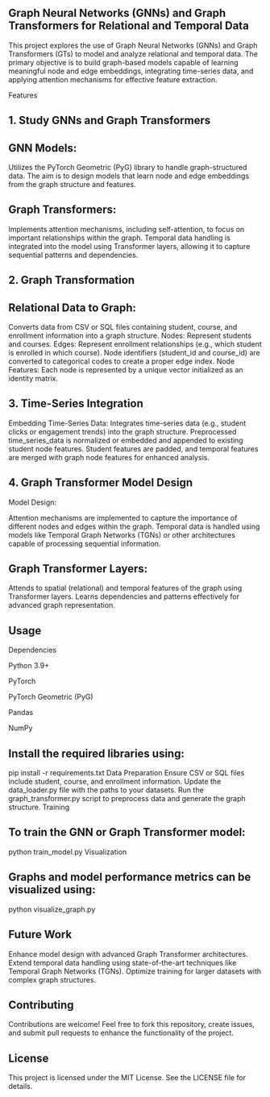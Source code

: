 ## Graph Neural Networks (GNNs) and Graph Transformers for Relational and Temporal Data                                                                                                  
This project explores the use of Graph Neural Networks (GNNs) and Graph Transformers (GTs) to model and analyze relational and temporal data. The primary objective is to build graph-based models capable of learning meaningful node and edge embeddings, integrating time-series data, and applying attention mechanisms for effective feature extraction.

Features
## 1. Study GNNs and Graph Transformers
## GNN Models:
Utilizes the PyTorch Geometric (PyG) library to handle graph-structured data. The aim is to design models that learn node and edge embeddings from the graph structure and features.

## Graph Transformers:
Implements attention mechanisms, including self-attention, to focus on important relationships within the graph. Temporal data handling is integrated into the model using Transformer layers, allowing it to capture sequential patterns and dependencies.

## 2. Graph Transformation
## Relational Data to Graph:

Converts data from CSV or SQL files containing student, course, and enrollment information into a graph structure.
Nodes: Represent students and courses.
Edges: Represent enrollment relationships (e.g., which student is enrolled in which course).
Node identifiers (student_id and course_id) are converted to categorical codes to create a proper edge index.
Node Features:
Each node is represented by a unique vector initialized as an identity matrix.

## 3. Time-Series Integration
Embedding Time-Series Data:
Integrates time-series data (e.g., student clicks or engagement trends) into the graph structure.
Preprocessed time_series_data is normalized or embedded and appended to existing student node features.
Student features are padded, and temporal features are merged with graph node features for enhanced analysis.
## 4. Graph Transformer Model Design
Model Design:

Attention mechanisms are implemented to capture the importance of different nodes and edges within the graph.
Temporal data is handled using models like Temporal Graph Networks (TGNs) or other architectures capable of processing sequential information.

## Graph Transformer Layers:

Attends to spatial (relational) and temporal features of the graph using Transformer layers.
Learns dependencies and patterns effectively for advanced graph representation.

## Usage
Dependencies

Python 3.9+

PyTorch

PyTorch Geometric (PyG)

Pandas

NumPy


## Install the required libraries using:

pip install -r requirements.txt
Data Preparation
Ensure CSV or SQL files include student, course, and enrollment information.
Update the data_loader.py file with the paths to your datasets.
Run the graph_transformer.py script to preprocess data and generate the graph structure.
Training

## To train the GNN or Graph Transformer model:

python train_model.py
Visualization

## Graphs and model performance metrics can be visualized using:

python visualize_graph.py
## Future Work
Enhance model design with advanced Graph Transformer architectures.
Extend temporal data handling using state-of-the-art techniques like Temporal Graph Networks (TGNs).
Optimize training for larger datasets with complex graph structures.

## Contributing
Contributions are welcome! Feel free to fork this repository, create issues, and submit pull requests to enhance the functionality of the project.

## License
This project is licensed under the MIT License. See the LICENSE file for details.

